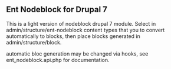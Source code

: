 Ent Nodeblock for Drupal 7
---------------

This is a light version of nodeblock drupal 7 module.
Select in admin/structure/ent-nodeblock content types that you to convert automatically to blocks,
then place blocks generated in admin/structure/block.

automatic bloc generation may be changed via hooks, see ent_nodeblock.api.php for documentation.
